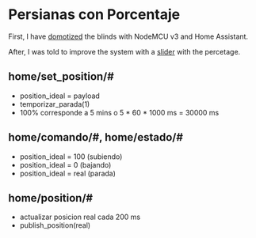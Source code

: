 # Persianas con Porcentaje

First, I have [domotized](https://www.youtube.com/watch?v=8nI7oZ3-y7g) 
the blinds with NodeMCU v3 and Home Assistant.

After, I was told to improve the system with a [slider](https://youtu.be/xu0uGudJoh0) with the percetage.

## home/set_position/#
- position_ideal = payload
- temporizar_parada(1) 
- 100% corresponde a 5 mins o 5 * 60 * 1000 ms = 30000 ms

## home/comando/#, home/estado/#
- position_ideal = 100 (subiendo)
- position_ideal = 0 (bajando)
- position_ideal = real (parada)

## home/position/#
- actualizar posicion real cada 200 ms
- publish_position(real)